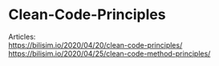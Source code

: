 # Clean-Code-Principles
Articles:  
https://bilisim.io/2020/04/20/clean-code-principles/  
https://bilisim.io/2020/04/25/clean-code-method-principles/
